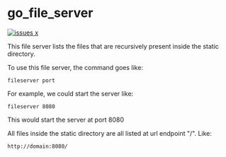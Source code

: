 # go_file_server

[![issues x](https://img.shields.io/github/paul-caron/go_file_server)](https://github/issues/paul-caron/go_file_server)

This file server lists the files that are recursively present inside the static directory.

To use this file server, the command goes like:
```
fileserver port
```

For example, we could start the server like:
```
fileserver 8080
```
This would start the server at port 8080

All files inside the static directory are all listed at url endpoint "/".
Like:
```
http://domain:8080/
```



